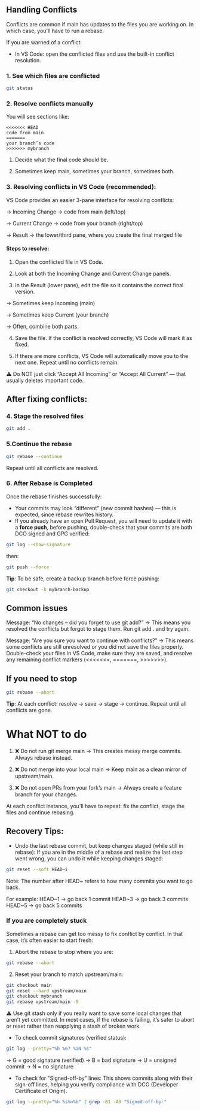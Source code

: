 ## Handling Conflicts

Conflicts are common if main has updates to the files you are working on. In which case, you'll have to run a rebase.

If you are warned of a conflict:

- In VS Code: open the conflicted files and use the built-in conflict resolution.

### 1. See which files are conflicted
```bash
git status
```

### 2. Resolve conflicts manually
You will see sections like:

```text
<<<<<<< HEAD
code from main
======= 
your branch’s code
>>>>>>> mybranch     
```

1. Decide what the final code should be.

2. Sometimes keep main, sometimes your branch, sometimes both.

### 3. Resolving conflicts in VS Code (recommended):
VS Code provides an easier 3-pane interface for resolving conflicts:

-> Incoming Change → code from main (left/top)

-> Current Change → code from your branch (right/top)

-> Result → the lower/third pane, where you create the final merged file

#### Steps to resolve:

1. Open the conflicted file in VS Code.

2. Look at both the Incoming Change and Current Change panels.

3. In the Result (lower pane), edit the file so it contains the correct final version.

-> Sometimes keep Incoming (main)

-> Sometimes keep Current (your branch)

-> Often, combine both parts.

4. Save the file. If the conflict is resolved correctly, VS Code will mark it as fixed.

5. If there are more conflicts, VS Code will automatically move you to the next one. Repeat until no conflicts remain.

⚠️ Do NOT just click “Accept All Incoming” or “Accept All Current” — that usually deletes important code.

## After fixing conflicts:

### 4. Stage the resolved files
```bash
git add .
```

### 5.Continue the rebase
```bash
git rebase --continue
```
Repeat until all conflicts are resolved.

### 6. After Rebase is Completed

Once the rebase finishes successfully:

- Your commits may look “different” (new commit hashes) — this is expected, since rebase rewrites history.
- If you already have an open Pull Request, you will need to update it with a **force push**, before pushing, double-check that your commits are both DCO signed and GPG verified:
```bash
git log --show-signature
```
then:
```bash
git push --force
```

**Tip**: To be safe, create a backup branch before force pushing:
```bash
git checkout -b mybranch-backup
```


## Common issues
Message: “No changes – did you forget to use git add?”
→ This means you resolved the conflicts but forgot to stage them. Run git add . and try again.

Message: “Are you sure you want to continue with conflicts?”
→ This means some conflicts are still unresolved or you did not save the files properly.
Double-check your files in VS Code, make sure they are saved, and resolve any remaining conflict markers (<<<<<<<, =======, >>>>>>>).


## If you need to stop
```bash
git rebase --abort
```

**Tip**: At each conflict: resolve → save → stage → continue. Repeat until all conflicts are gone.

# What NOT to do
1. ❌ Do not run git merge main
→ This creates messy merge commits. Always rebase instead.

2. ❌ Do not merge into your local main
→ Keep main as a clean mirror of upstream/main.

3. ❌ Do not open PRs from your fork’s main
→ Always create a feature branch for your changes.

At each conflict instance, you'll have to repeat: fix the conflict, stage the files and continue rebasing.

## Recovery Tips:

- Undo the last rebase commit, but keep changes staged (while still in rebase):
If you are in the middle of a rebase and realize the last step went wrong, you can undo it while keeping changes staged:
```bash
git reset --soft HEAD~i
```

Note: The number after HEAD~ refers to how many commits you want to go back.

For example:
HEAD~1 → go back 1 commit
HEAD~3 → go back 3 commits
HEAD~5 → go back 5 commits

### If you are completely stuck
Sometimes a rebase can get too messy to fix conflict by conflict. In that case, it’s often easier to start fresh:

1. Abort the rebase to stop where you are:
```bash
git rebase --abort
```

2. Reset your branch to match upstream/main:
``` bash
git checkout main
git reset --hard upstream/main
git checkout mybranch
git rebase upstream/main -S
```

⚠️ Use git stash only if you really want to save some local changes that aren’t yet committed. In most cases, if the rebase is failing, it’s safer to abort or reset rather than reapplying a stash of broken work.


- To check commit signatures (verified status):
```bash
git log --pretty="%h %G? %aN %s"
```
-> G = good signature (verified)
-> B = bad signature
-> U = unsigned commit
-> N = no signature

- To check for "Signed-off-by" lines:
This shows commits along with their sign-off lines, helping you verify compliance with DCO (Developer Certificate of Origin).
```bash
git log --pretty="%h %s%n%b" | grep -B1 -A0 "Signed-off-by:"
```
